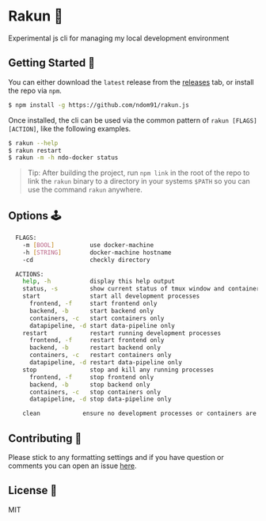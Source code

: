 # Rakun 🦝

Experimental js cli for managing my local development environment

## Getting Started 🚀

You can either download the `latest` release from the [releases](https://github.com/ndom91/rakun/releases) tab, or install the repo via `npm`.

```bash
$ npm install -g https://github.com/ndom91/rakun.js
```

Once installed, the cli can be used via the common pattern of `rakun [FLAGS] [ACTION]`, like the following examples.

```bash
$ rakun --help
$ rakun restart
$ rakun -m -h ndo-docker status
```

> Tip: After building the project, run `npm link` in the root of the repo to link the `rakun` binary to a directory in your systems `$PATH` so you can use the command `rakun` anywhere.

## Options 🕹️

```bash
  FLAGS:
    -m [BOOL]          use docker-machine
    -h [STRING]        docker-machine hostname
    -cd                checkly directory

  ACTIONS:
    help, -h           display this help output
    status, -s         show current status of tmux window and containers
    start              start all development processes
      frontend, -f     start frontend only
      backend, -b      start backend only
      containers, -c   start containers only
      datapipeline, -d start data-pipeline only
    restart            restart running development processes
      frontend, -f     restart frontend only
      backend, -b      restart backend only
      containers, -c   restart containers only
      datapipeline, -d restart data-pipeline only
    stop               stop and kill any running processes
      frontend, -f     stop frontend only
      backend, -b      stop backend only
      containers, -c   stop containers only
      datapipeline, -d stop data-pipeline only

    clean            ensure no development processes or containers are left running
```

## Contributing 🫠

Please stick to any formatting settings and if you have question or comments you can open an issue [here](https://github.com/ndom91/rakun/issues/new).

## License 📜

MIT
